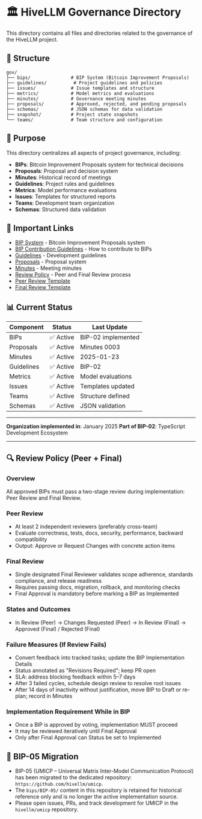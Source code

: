 # 🏛️ HiveLLM Governance Directory

This directory contains all files and directories related to the governance of the HiveLLM project.

## 📁 Structure

```
gov/
├── bips/               # BIP System (Bitcoin Improvement Proposals)
├── guidelines/          # Project guidelines and policies
├── issues/             # Issue templates and structure
├── metrics/            # Model metrics and evaluations
├── minutes/            # Governance meeting minutes
├── proposals/          # Approved, rejected, and pending proposals
├── schemas/            # JSON schemas for data validation
├── snapshot/           # Project state snapshots
└── teams/              # Team structure and configuration
```

## 🎯 Purpose

This directory centralizes all aspects of project governance, including:

- **BIPs**: Bitcoin Improvement Proposals system for technical decisions
- **Proposals**: Proposal and decision system
- **Minutes**: Historical record of meetings
- **Guidelines**: Project rules and guidelines
- **Metrics**: Model performance evaluations
- **Issues**: Templates for structured reports
- **Teams**: Development team organization
- **Schemas**: Structured data validation

## 🔗 Important Links

- [BIP System](./bips/) - Bitcoin Improvement Proposals system
- [BIP Contribution Guidelines](./guidelines/BIP_CONTRIBUTION_GUIDELINES.md) - How to contribute to BIPs
- [Guidelines](./guidelines/) - Development guidelines
- [Proposals](./proposals/) - Proposal system
- [Minutes](./minutes/) - Meeting minutes
- [Review Policy](./guidelines/REVIEW_POLICY.md) - Peer and Final Review process
- [Peer Review Template](./bips/templates/peer-review-report.md)
- [Final Review Template](./bips/templates/final-review-report.md)

## 📊 Current Status

| Component | Status | Last Update |
|-----------|--------|-------------|
| BIPs | ✅ Active | BIP-02 implemented |
| Proposals | ✅ Active | Minutes 0003 |
| Minutes | ✅ Active | 2025-01-23 |
| Guidelines | ✅ Active | BIP-02 |
| Metrics | ✅ Active | Model evaluations |
| Issues | ✅ Active | Templates updated |
| Teams | ✅ Active | Structure defined |
| Schemas | ✅ Active | JSON validation |

---

**Organization implemented in**: January 2025
**Part of BIP-02**: TypeScript Development Ecosystem

---

## 🔍 Review Policy (Peer + Final)

### Overview
All approved BIPs must pass a two-stage review during implementation: Peer Review and Final Review.

### Peer Review
- At least 2 independent reviewers (preferably cross-team)
- Evaluate correctness, tests, docs, security, performance, backward compatibility
- Output: Approve or Request Changes with concrete action items

### Final Review
- Single designated Final Reviewer validates scope adherence, standards compliance, and release readiness
- Requires passing docs, migration, rollback, and monitoring checks
- Final Approval is mandatory before marking a BIP as Implemented

### States and Outcomes
- In Review (Peer) → Changes Requested (Peer) → In Review (Final) → Approved (Final) / Rejected (Final)

### Failure Measures (If Review Fails)
- Convert feedback into tracked tasks; update the BIP Implementation Details
- Status annotated as "Revisions Required"; keep PR open
- SLA: address blocking feedback within 5–7 days
- After 3 failed cycles, schedule design review to resolve root issues
- After 14 days of inactivity without justification, move BIP to Draft or re-plan; record in Minutes

### Implementation Requirement While in BIP
- Once a BIP is approved by voting, implementation MUST proceed
- It may be reviewed iteratively until Final Approval
- Only after Final Approval can Status be set to Implemented

## 🔁 BIP-05 Migration

- BIP-05 (UMICP – Universal Matrix Inter-Model Communication Protocol) has been migrated to the dedicated repository: `https://github.com/hivellm/umicp`.
- The `bips/BIP-05/` content in this repository is retained for historical reference only and is no longer the active implementation source.
- Please open issues, PRs, and track development for UMICP in the `hivellm/umicp` repository.
